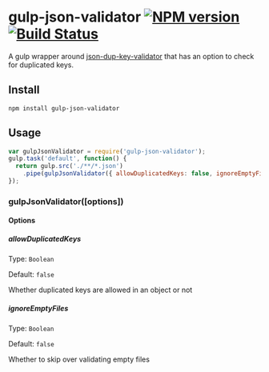 # gulp-json-validator [![NPM version](https://img.shields.io/npm/v/gulp-json-validator.svg)](https://www.npmjs.com/package/gulp-json-validator) [![Build Status](https://travis-ci.org/jackyjieliu/gulp-json-validator.svg?branch=master)](https://travis-ci.org/jackyjieliu/gulp-json-validator)

A gulp wrapper around [json-dup-key-validator](https://github.com/jackyjieliu/json-dup-key-validator) that has an option to check for duplicated keys.

## Install
`npm install gulp-json-validator`
## Usage
```js
var gulpJsonValidator = require('gulp-json-validator');
gulp.task('default', function() {
  return gulp.src('./**/*.json')
    .pipe(gulpJsonValidator({ allowDuplicatedKeys: false, ignoreEmptyFiles: true }))
});
```
### gulpJsonValidator([options])
#### Options
##### allowDuplicatedKeys
Type: `Boolean`

Default: `false`

Whether duplicated keys are allowed in an object or not

##### ignoreEmptyFiles
Type: `Boolean`

Default: `false`

Whether to skip over validating empty files
